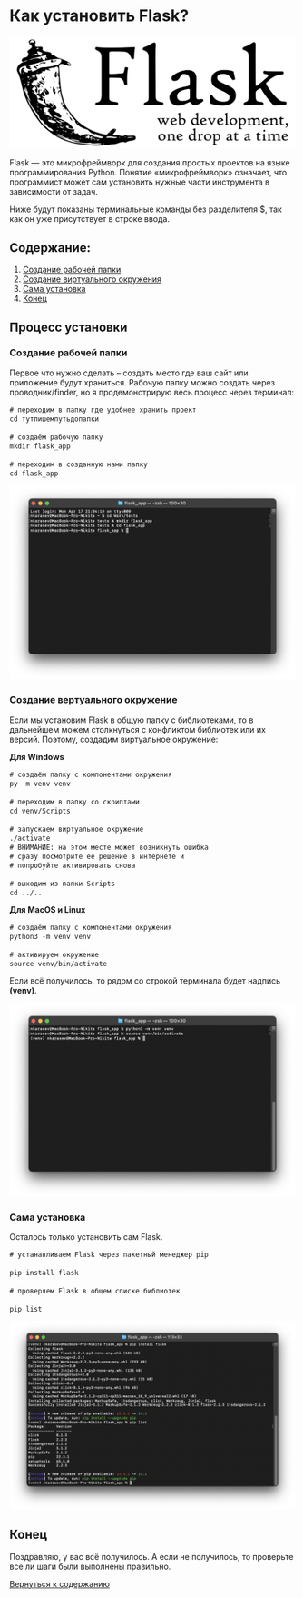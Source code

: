 # Как установить Flask?

![](img/flask_logo.png)

Flask — это микрофреймворк для создания простых проектов на языке программирования Python. Понятие «микрофреймворк» означает, что программист может сам установить нужные части инструмента в зависимости от задач.

Ниже будут показаны терминальные команды без разделителя $, так как он уже присутствует в строке ввода.

## Содержание:

1. [Создание рабочей папки](#создание-рабочей-папки)
2. [Создание виртуального окружения](#создание-вертуального-окружение)
3. [Сама установка](#сама-установка)
4. [Конец](#конец)

## Процесс установки

### Создание рабочей папки

Первое что нужно сделать – создать место где ваш сайт или приложение будут храниться. Рабочую папку можно создать через проводник/finder, но я продемонстрирую весь процесс через терминал:
```
# переходим в папку где удобнее хранить проект
cd тутпишемпутьдопапки

# создаём рабочую папку
mkdir flask_app

# переходим в созданную нами папку
cd flask_app

```

![](img/terminal_1.png)

### Создание вертуального окружение

Если мы установим Flask в общую папку с библиотеками, то в дальнейшем можем столкнуться с конфликтом библиотек или их версий. Поэтому, создадим виртуальное окружение:

**Для Windows**
```
# создаём папку с компонентами окружения
py -m venv venv

# переходим в папку со скриптами
cd venv/Scripts

# запускаем виртуальное окружение
./activate
# ВНИМАНИЕ: на этом месте может возникнуть ошибка
# сразу посмотрите её решение в интернете и
# попробуйте активировать снова

# выходим из папки Scripts
cd ../..

```
**Для MacOS и Linux**
```
# создаём папку с компонентами окружения
python3 -m venv venv

# активируем окружение
source venv/bin/activate

```

Если всё получилось, то рядом со строкой терминала будет надпись **(venv)**.

![](img/terminal_2.png)

### Сама установка

Осталось только установить сам Flask.

```
# устанавливаем Flask через пакетный менеджер pip

pip install flask

# проверяем Flask в общем списке библиотек

pip list

```

![](img/terminal_3.png)

## Конец

Поздравляю, у вас всё получилось. А если не получилось, то проверьте все ли шаги были выполнены правильно.

[Вернуться к содержанию](#содержание)
